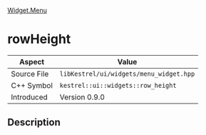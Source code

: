[Widget.Menu](index)
# rowHeight
| Aspect | Value |
| --- | --- |
| Source File | `libKestrel/ui/widgets/menu_widget.hpp` |
| C++ Symbol | `kestrel::ui::widgets::row_height` |
| Introduced | Version 0.9.0 |
## Description

